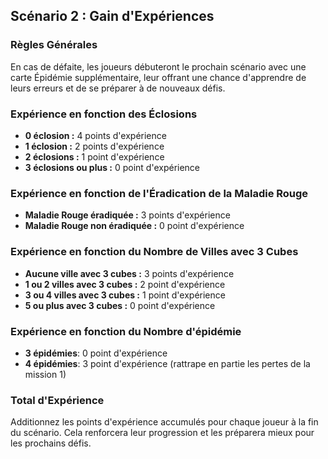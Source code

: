 ## Scénario 2 : Gain d'Expériences

### Règles Générales

En cas de défaite, les joueurs débuteront le prochain scénario avec une carte Épidémie supplémentaire, leur offrant une chance d'apprendre de leurs erreurs et de se préparer à de nouveaux défis.

### Expérience en fonction des Éclosions

- **0 éclosion :** 4 points d'expérience  
- **1 éclosion :** 2 points d'expérience  
- **2 éclosions :** 1 point d'expérience  
- **3 éclosions ou plus :** 0 point d'expérience  

### Expérience en fonction de l'Éradication de la Maladie Rouge

- **Maladie Rouge éradiquée :** 3 points d'expérience  
- **Maladie Rouge non éradiquée :** 0 point d'expérience  

### Expérience en fonction du Nombre de Villes avec 3 Cubes

- **Aucune ville avec 3 cubes :** 3 points d'expérience  
- **1 ou 2 villes avec 3 cubes :** 2 point d'expérience  
- **3 ou 4 villes avec 3 cubes :** 1 point d'expérience
- **5 ou plus avec 3 cubes :** 0 point d'expérience

### Expérience en fonction du Nombre d'épidémie

- **3 épidémies**: 0 point d'expérience
- **4 épidémies**: 3 point d'expérience (rattrape en partie les pertes de la mission 1)

### Total d'Expérience

Additionnez les points d'expérience accumulés pour chaque joueur à la fin du scénario. Cela renforcera leur progression et les préparera mieux pour les prochains défis.
